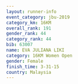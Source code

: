```yaml
---
layout: runner-info 
event_category: jbu-2019 
category_km: 16KM  
overall_rank: 191
gender_rank: 44
category_rank: 44
bib: 63007
name: EVA JULIANA LIKI
category: 16KM Women Open
gender: Female
finish_time: 3-31-15
country: Malaysia
---
```


